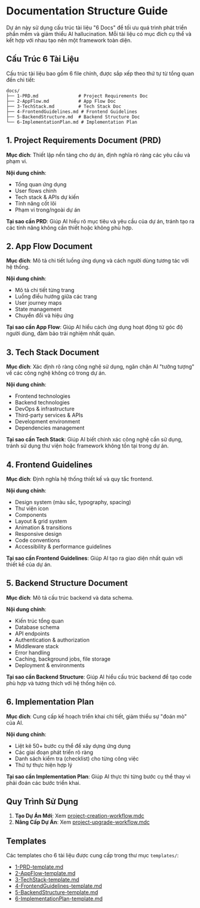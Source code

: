 # Documentation Structure Guide

Dự án này sử dụng cấu trúc tài liệu "6 Docs" để tối ưu quá trình phát triển phần mềm và giảm thiểu AI hallucination. Mỗi tài liệu có mục đích cụ thể và kết hợp với nhau tạo nên một framework toàn diện.

## Cấu Trúc 6 Tài Liệu

Cấu trúc tài liệu bao gồm 6 file chính, được sắp xếp theo thứ tự từ tổng quan đến chi tiết:

```
docs/
├── 1-PRD.md               # Project Requirements Doc
├── 2-AppFlow.md           # App Flow Doc
├── 3-TechStack.md         # Tech Stack Doc
├── 4-FrontendGuidelines.md # Frontend Guidelines
├── 5-BackendStructure.md  # Backend Structure Doc
└── 6-ImplementationPlan.md # Implementation Plan
```

## 1. Project Requirements Document (PRD)

**Mục đích**: Thiết lập nền tảng cho dự án, định nghĩa rõ ràng các yêu cầu và phạm vi.

**Nội dung chính**:

- Tổng quan ứng dụng
- User flows chính
- Tech stack & APIs dự kiến
- Tính năng cốt lõi
- Phạm vi trong/ngoài dự án

**Tại sao cần PRD**: Giúp AI hiểu rõ mục tiêu và yêu cầu của dự án, tránh tạo ra các tính năng không cần thiết hoặc không phù hợp.

## 2. App Flow Document

**Mục đích**: Mô tả chi tiết luồng ứng dụng và cách người dùng tương tác với hệ thống.

**Nội dung chính**:

- Mô tả chi tiết từng trang
- Luồng điều hướng giữa các trang
- User journey maps
- State management
- Chuyển đổi và hiệu ứng

**Tại sao cần App Flow**: Giúp AI hiểu cách ứng dụng hoạt động từ góc độ người dùng, đảm bảo trải nghiệm nhất quán.

## 3. Tech Stack Document

**Mục đích**: Xác định rõ ràng công nghệ sử dụng, ngăn chặn AI "tưởng tượng" về các công nghệ không có trong dự án.

**Nội dung chính**:

- Frontend technologies
- Backend technologies
- DevOps & infrastructure
- Third-party services & APIs
- Development environment
- Dependencies management

**Tại sao cần Tech Stack**: Giúp AI biết chính xác công nghệ cần sử dụng, tránh sử dụng thư viện hoặc framework không tồn tại trong dự án.

## 4. Frontend Guidelines

**Mục đích**: Định nghĩa hệ thống thiết kế và quy tắc frontend.

**Nội dung chính**:

- Design system (màu sắc, typography, spacing)
- Thư viện icon
- Components
- Layout & grid system
- Animation & transitions
- Responsive design
- Code conventions
- Accessibility & performance guidelines

**Tại sao cần Frontend Guidelines**: Giúp AI tạo ra giao diện nhất quán với thiết kế của dự án.

## 5. Backend Structure Document

**Mục đích**: Mô tả cấu trúc backend và data schema.

**Nội dung chính**:

- Kiến trúc tổng quan
- Database schema
- API endpoints
- Authentication & authorization
- Middleware stack
- Error handling
- Caching, background jobs, file storage
- Deployment & environments

**Tại sao cần Backend Structure**: Giúp AI hiểu cấu trúc backend để tạo code phù hợp và tương thích với hệ thống hiện có.

## 6. Implementation Plan

**Mục đích**: Cung cấp kế hoạch triển khai chi tiết, giảm thiểu sự "đoán mò" của AI.

**Nội dung chính**:

- Liệt kê 50+ bước cụ thể để xây dựng ứng dụng
- Các giai đoạn phát triển rõ ràng
- Danh sách kiểm tra (checklist) cho từng công việc
- Thứ tự thực hiện hợp lý

**Tại sao cần Implementation Plan**: Giúp AI thực thi từng bước cụ thể thay vì phải đoán các bước triển khai.

## Quy Trình Sử Dụng

1. **Tạo Dự Án Mới**: Xem [project-creation-workflow.mdc](../project-creation-workflow.mdc)
2. **Nâng Cấp Dự Án**: Xem [project-upgrade-workflow.mdc](../project-upgrade-workflow.mdc)

## Templates

Các templates cho 6 tài liệu được cung cấp trong thư mục `templates/`:

- [1-PRD-template.md](templates/1-PRD-template.md)
- [2-AppFlow-template.md](templates/2-AppFlow-template.md)
- [3-TechStack-template.md](templates/3-TechStack-template.md)
- [4-FrontendGuidelines-template.md](templates/4-FrontendGuidelines-template.md)
- [5-BackendStructure-template.md](templates/5-BackendStructure-template.md)
- [6-ImplementationPlan-template.md](templates/6-ImplementationPlan-template.md)
